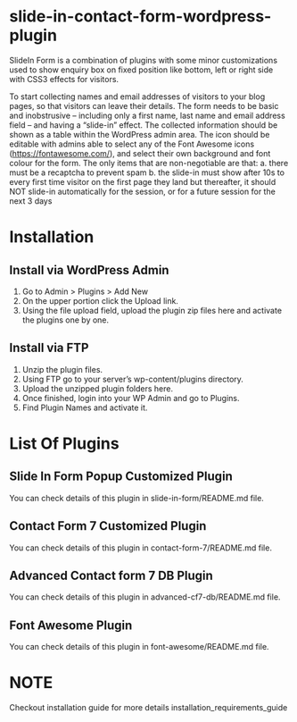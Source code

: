 # slide-in-contact-form-wordpress-plugin
SlideIn Form is a combination of  plugins with some minor customizations used to show enquiry box on fixed position like bottom, left or right side with CSS3 effects for visitors.

To start collecting names and email addresses of visitors to your blog pages, so that visitors can leave their details. The form needs to be basic and inobstrusive – including only a first name, last name and email address field – and having a “slide-in” effect. The collected information should be shown as a table within the WordPress admin area. The icon should be editable with admins able to select any of the Font Awesome icons (https://fontawesome.com/), and select their own background and font colour for the form. The only items that are non-negotiable are that: a. there must be a recaptcha to prevent spam b. the slide-in must show after 10s to every first time visitor on the first page they land but thereafter, it should NOT slide-in automatically for the session, or for a future session for the next 3 days

# Installation

## Install via WordPress Admin ##
1. Go to Admin > Plugins > Add New 
2. On the upper portion click the Upload link.
3. Using the file upload field, upload the plugin zip files here and activate the plugins one by one.

## Install via FTP ##
1. Unzip the plugin files.
2. Using FTP go to your server’s wp-content/plugins directory.
3. Upload the unzipped plugin folders here.
4. Once finished, login into your WP Admin and go to Plugins.
5. Find Plugin Names and activate it.

# List Of Plugins 
## Slide In Form Popup Customized Plugin ##
You can check details of this plugin in slide-in-form/README.md file.

## Contact Form 7 Customized Plugin ## 
You can check details of this plugin in contact-form-7/README.md file. 

## Advanced Contact form 7 DB Plugin ##
You can check details of this plugin in advanced-cf7-db/README.md file. 

## Font Awesome Plugin ##
You can check details of this plugin in font-awesome/README.md file. 

# NOTE
Checkout installation guide for more details installation_requirements_guide